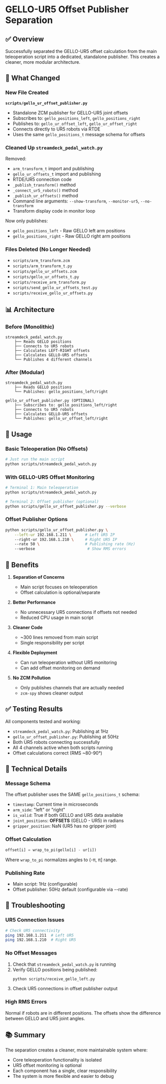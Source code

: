 # GELLO-UR5 Offset Publisher Separation

## ✅ Overview

Successfully separated the GELLO-UR5 offset calculation from the main teleoperation script into a dedicated, standalone publisher. This creates a cleaner, more modular architecture.

## 🎯 What Changed

### New File Created
**`scripts/gello_ur_offset_publisher.py`**
- Standalone ZCM publisher for GELLO-UR5 joint offsets
- Subscribes to: `gello_positions_left`, `gello_positions_right`
- Publishes to: `gello_ur_offset_left`, `gello_ur_offset_right`
- Connects directly to UR5 robots via RTDE
- Uses the same `gello_positions_t` message schema for offsets

### Cleaned Up `streamdeck_pedal_watch.py`
Removed:
- `arm_transform_t` import and publishing
- `gello_ur_offsets_t` import and publishing
- RTDE/UR5 connection code
- `_publish_transform()` method
- `_connect_ur5_robots()` method
- `_publish_ur_offsets()` method
- Command line arguments: `--show-transform`, `--monitor-ur5`, `--no-transform`
- Transform display code in monitor loop

Now only publishes:
- `gello_positions_left` - Raw GELLO left arm positions
- `gello_positions_right` - Raw GELLO right arm positions

### Files Deleted (No Longer Needed)
- `scripts/arm_transform.zcm`
- `scripts/arm_transform_t.py`
- `scripts/gello_ur_offsets.zcm`
- `scripts/gello_ur_offsets_t.py`
- `scripts/receive_arm_transform.py`
- `scripts/send_gello_ur_offsets_test.py`
- `scripts/receive_gello_ur_offsets.py`

## 📊 Architecture

### Before (Monolithic)
```
streamdeck_pedal_watch.py
    ├── Reads GELLO positions
    ├── Connects to UR5 robots
    ├── Calculates LEFT-RIGHT offsets
    ├── Calculates GELLO-UR5 offsets
    └── Publishes 4 different channels
```

### After (Modular)
```
streamdeck_pedal_watch.py
    ├── Reads GELLO positions
    └── Publishes: gello_positions_left/right

gello_ur_offset_publisher.py (OPTIONAL)
    ├── Subscribes to: gello_positions_left/right
    ├── Connects to UR5 robots
    ├── Calculates GELLO-UR5 offsets
    └── Publishes: gello_ur_offset_left/right
```

## 🚀 Usage

### Basic Teleoperation (No Offsets)
```bash
# Just run the main script
python scripts/streamdeck_pedal_watch.py
```

### With GELLO-UR5 Offset Monitoring
```bash
# Terminal 1: Main teleoperation
python scripts/streamdeck_pedal_watch.py

# Terminal 2: Offset publisher (optional)
python scripts/gello_ur_offset_publisher.py --verbose
```

### Offset Publisher Options
```bash
python scripts/gello_ur_offset_publisher.py \
    --left-ur 192.168.1.211 \      # Left UR5 IP
    --right-ur 192.168.1.210 \     # Right UR5 IP
    --rate 50 \                    # Publishing rate (Hz)
    --verbose                       # Show RMS errors
```

## 🎯 Benefits

1. **Separation of Concerns**
   - Main script focuses on teleoperation
   - Offset calculation is optional/separate

2. **Better Performance**
   - No unnecessary UR5 connections if offsets not needed
   - Reduced CPU usage in main script

3. **Cleaner Code**
   - ~300 lines removed from main script
   - Single responsibility per script

4. **Flexible Deployment**
   - Can run teleoperation without UR5 monitoring
   - Can add offset monitoring on demand

5. **No ZCM Pollution**
   - Only publishes channels that are actually needed
   - `zcm-spy` shows cleaner output

## ✅ Testing Results

All components tested and working:
- `streamdeck_pedal_watch.py`: Publishing at 1Hz
- `gello_ur_offset_publisher.py`: Publishing at 50Hz
- Both UR5 robots connecting successfully
- All 4 channels active when both scripts running
- Offset calculations correct (RMS ~80-90°)

## 📝 Technical Details

### Message Schema
The offset publisher uses the SAME `gello_positions_t` schema:
- `timestamp`: Current time in microseconds
- `arm_side`: "left" or "right"
- `is_valid`: True if both GELLO and UR5 data available
- `joint_positions`: **OFFSETS** (GELLO - UR5) in radians
- `gripper_position`: NaN (UR5 has no gripper joint)

### Offset Calculation
```python
offset[i] = wrap_to_pi(gello[i] - ur[i])
```
Where `wrap_to_pi` normalizes angles to (-π, π] range.

### Publishing Rate
- Main script: 1Hz (configurable)
- Offset publisher: 50Hz default (configurable via --rate)

## 🔧 Troubleshooting

### UR5 Connection Issues
```bash
# Check UR5 connectivity
ping 192.168.1.211  # Left UR5
ping 192.168.1.210  # Right UR5
```

### No Offset Messages
1. Check that `streamdeck_pedal_watch.py` is running
2. Verify GELLO positions being published:
   ```bash
   python scripts/receive_gello_left.py
   ```
3. Check UR5 connections in offset publisher output

### High RMS Errors
Normal if robots are in different positions. The offsets show the difference between GELLO and UR5 joint angles.

## 📚 Summary

The separation creates a cleaner, more maintainable system where:
- Core teleoperation functionality is isolated
- UR5 offset monitoring is optional
- Each component has a single, clear responsibility
- The system is more flexible and easier to debug
